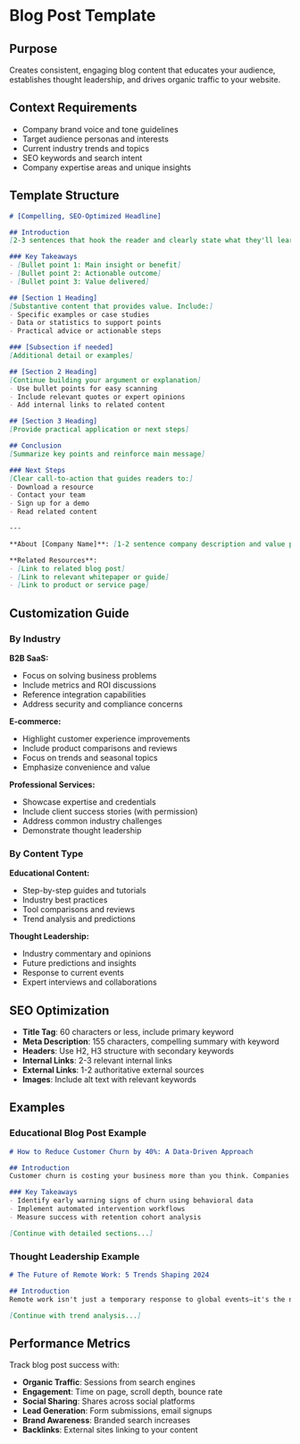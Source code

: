 # Blog Post Template

## Purpose
Creates consistent, engaging blog content that educates your audience, establishes thought leadership, and drives organic traffic to your website.

## Context Requirements
- Company brand voice and tone guidelines
- Target audience personas and interests
- Current industry trends and topics
- SEO keywords and search intent
- Company expertise areas and unique insights

## Template Structure

```markdown
# [Compelling, SEO-Optimized Headline]

## Introduction
[2-3 sentences that hook the reader and clearly state what they'll learn]

### Key Takeaways
- [Bullet point 1: Main insight or benefit]
- [Bullet point 2: Actionable outcome]
- [Bullet point 3: Value delivered]

## [Section 1 Heading]
[Substantive content that provides value. Include:]
- Specific examples or case studies
- Data or statistics to support points
- Practical advice or actionable steps

### [Subsection if needed]
[Additional detail or examples]

## [Section 2 Heading]
[Continue building your argument or explanation]
- Use bullet points for easy scanning
- Include relevant quotes or expert opinions
- Add internal links to related content

## [Section 3 Heading]
[Provide practical application or next steps]

## Conclusion
[Summarize key points and reinforce main message]

### Next Steps
[Clear call-to-action that guides readers to:]
- Download a resource
- Contact your team
- Sign up for a demo
- Read related content

---

**About [Company Name]**: [1-2 sentence company description and value proposition]

**Related Resources**:
- [Link to related blog post]
- [Link to relevant whitepaper or guide]
- [Link to product or service page]
```

## Customization Guide

### By Industry

**B2B SaaS:**
- Focus on solving business problems
- Include metrics and ROI discussions
- Reference integration capabilities
- Address security and compliance concerns

**E-commerce:**
- Highlight customer experience improvements
- Include product comparisons and reviews
- Focus on trends and seasonal topics
- Emphasize convenience and value

**Professional Services:**
- Showcase expertise and credentials
- Include client success stories (with permission)
- Address common industry challenges
- Demonstrate thought leadership

### By Content Type

**Educational Content:**
- Step-by-step guides and tutorials
- Industry best practices
- Tool comparisons and reviews
- Trend analysis and predictions

**Thought Leadership:**
- Industry commentary and opinions
- Future predictions and insights
- Response to current events
- Expert interviews and collaborations

## SEO Optimization

- **Title Tag**: 60 characters or less, include primary keyword
- **Meta Description**: 155 characters, compelling summary with keyword
- **Headers**: Use H2, H3 structure with secondary keywords
- **Internal Links**: 2-3 relevant internal links
- **External Links**: 1-2 authoritative external sources
- **Images**: Include alt text with relevant keywords

## Examples

### Educational Blog Post Example
```markdown
# How to Reduce Customer Churn by 40%: A Data-Driven Approach

## Introduction
Customer churn is costing your business more than you think. Companies that implement data-driven retention strategies see average churn reductions of 40% within six months.

### Key Takeaways
- Identify early warning signs of churn using behavioral data
- Implement automated intervention workflows
- Measure success with retention cohort analysis

[Continue with detailed sections...]
```

### Thought Leadership Example
```markdown
# The Future of Remote Work: 5 Trends Shaping 2024

## Introduction
Remote work isn't just a temporary response to global events—it's the new foundation of how businesses operate. Based on our analysis of 500+ companies, here are the trends defining the future.

[Continue with trend analysis...]
```

## Performance Metrics

Track blog post success with:
- **Organic Traffic**: Sessions from search engines
- **Engagement**: Time on page, scroll depth, bounce rate
- **Social Sharing**: Shares across social platforms
- **Lead Generation**: Form submissions, email signups
- **Brand Awareness**: Branded search increases
- **Backlinks**: External sites linking to your content 